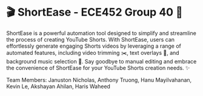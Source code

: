# 🎬 ShortEase - ECE452 Group 40 🚀

ShortEase is a powerful automation tool designed to simplify and streamline the process of creating YouTube Shorts. With ShortEase, users can effortlessly generate engaging Shorts videos by leveraging a range of automated features, including video trimming ✂️, text overlays 📝, and background music selection 🎵. Say goodbye to manual editing and embrace the convenience of ShortEase for your YouTube Shorts creation needs. ✨

Team Members:
Januston Nicholas,
Anthony Truong,
Hanu Mayilvahanan,
Kevin Le,
Akshayan Ahilan,
Haris Waheed
